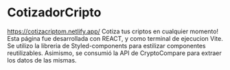 
<h1>CotizadorCripto</h1>

https://cotizacriptom.netlify.app/
Cotiza tus criptos en cualquier momento! Esta página fue desarrollada con REACT, y como terminal de ejecucion Vite. Se utilizo la libreria de Styled-components para estilizar componentes reutilizables. Asimismo, se consumió la API de CryptoCompare para extraer los datos de las mismas.
